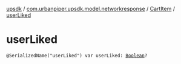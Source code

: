 [upsdk](../../index.md) / [com.urbanpiper.upsdk.model.networkresponse](../index.md) / [CartItem](index.md) / [userLiked](./user-liked.md)

# userLiked

`@SerializedName("userLiked") var userLiked: `[`Boolean`](https://kotlinlang.org/api/latest/jvm/stdlib/kotlin/-boolean/index.html)`?`